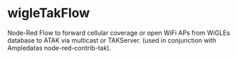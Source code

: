 # wigleTakFlow
Node-Red Flow to forward cellular coverage or open WiFi APs from WiGLEs database to ATAK via multicast or TAKServer. (used in conjunction with Ampledatas node-red-contrib-tak).
